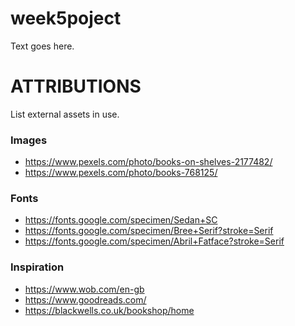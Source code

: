 # week5poject

Text goes here.


# ATTRIBUTIONS
List external assets in use.

### Images
- https://www.pexels.com/photo/books-on-shelves-2177482/
- https://www.pexels.com/photo/books-768125/


### Fonts
- https://fonts.google.com/specimen/Sedan+SC
- https://fonts.google.com/specimen/Bree+Serif?stroke=Serif
- https://fonts.google.com/specimen/Abril+Fatface?stroke=Serif



### Inspiration
- https://www.wob.com/en-gb
- https://www.goodreads.com/
- https://blackwells.co.uk/bookshop/home